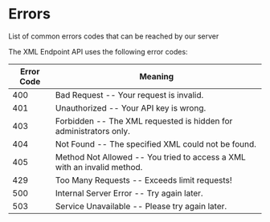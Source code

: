 # Errors

<aside class="notice">
List of common errors codes that can be reached by our server
</aside>

The XML Endpoint API uses the following error codes:


Error Code | Meaning
---------- | -------
400 | Bad Request -- Your request is invalid.
401 | Unauthorized -- Your API key is wrong.
403 | Forbidden -- The XML requested is hidden for administrators only.
404 | Not Found -- The specified XML could not be found.
405 | Method Not Allowed -- You tried to access a XML with an invalid method.
429 | Too Many Requests -- Exceeds limit requests!
500 | Internal Server Error -- Try again later.
503 | Service Unavailable -- Please try again later.
